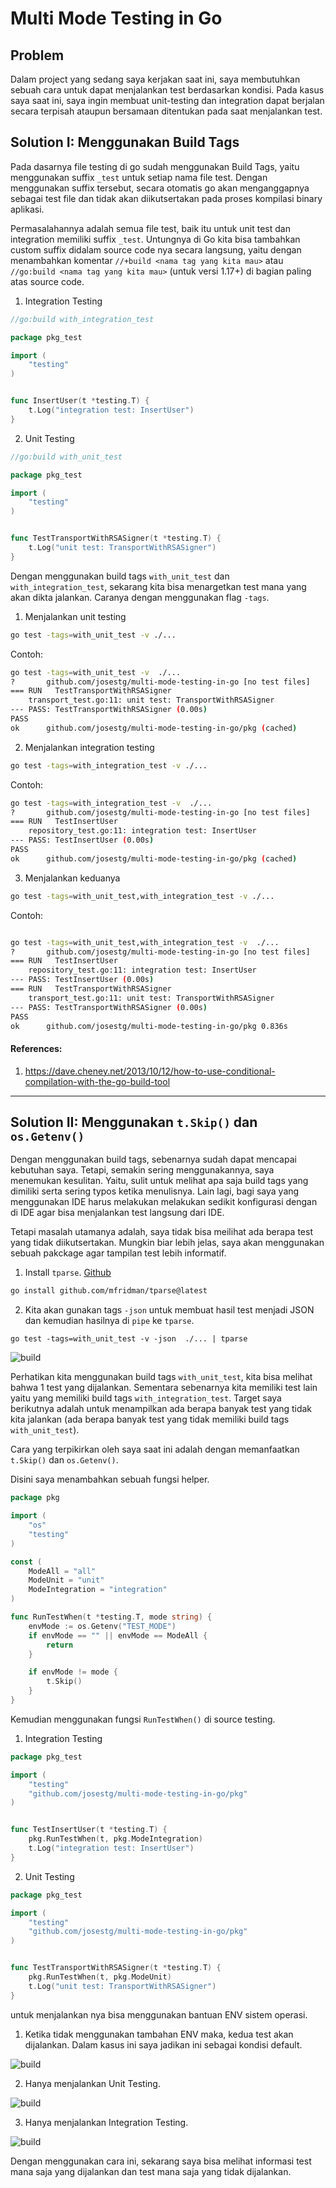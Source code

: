 # Multi Mode Testing in Go

## Problem

Dalam project yang sedang saya kerjakan saat ini, saya membutuhkan sebuah cara untuk dapat menjalankan test berdasarkan kondisi. Pada kasus saya saat ini, saya ingin membuat unit-testing dan integration dapat berjalan secara terpisah ataupun bersamaan ditentukan pada saat menjalankan test.

## Solution I: Menggunakan Build Tags

Pada dasarnya file testing di go sudah menggunakan Build Tags, yaitu menggunakan suffix `_test` untuk setiap nama file test. Dengan menggunakan suffix tersebut, secara otomatis go akan menganggapnya sebagai test file dan tidak akan diikutsertakan pada proses kompilasi binary aplikasi.

Permasalahannya adalah semua file test, baik itu untuk unit test dan integration memiliki suffix `_test`. Untungnya di Go kita bisa tambahkan custom suffix didalam source code nya secara langsung, yaitu dengan menambahkan komentar `//+build <nama tag yang kita mau>` atau `//go:build <nama tag yang kita mau>` (untuk versi 1.17+) di bagian paling atas source code.

1. Integration Testing

```go
//go:build with_integration_test

package pkg_test

import (
	"testing"
)


func InsertUser(t *testing.T) {
    t.Log("integration test: InsertUser")
}
```

2. Unit Testing

```go
//go:build with_unit_test

package pkg_test

import (
	"testing"
)


func TestTransportWithRSASigner(t *testing.T) {
    t.Log("unit test: TransportWithRSASigner")
}
```

Dengan menggunakan build tags `with_unit_test` dan `with_integration_test`, sekarang kita bisa menargetkan test mana yang akan dikta jalankan. Caranya dengan menggunakan flag `-tags`.

1. Menjalankan unit testing

```bash
go test -tags=with_unit_test -v ./...
```

Contoh:

```bash
go test -tags=with_unit_test -v  ./...
?   	github.com/josestg/multi-mode-testing-in-go	[no test files]
=== RUN   TestTransportWithRSASigner
    transport_test.go:11: unit test: TransportWithRSASigner
--- PASS: TestTransportWithRSASigner (0.00s)
PASS
ok  	github.com/josestg/multi-mode-testing-in-go/pkg	(cached)
```

2. Menjalankan integration testing

```bash
go test -tags=with_integration_test -v ./...
```

Contoh:

```bash
go test -tags=with_integration_test -v  ./...
?   	github.com/josestg/multi-mode-testing-in-go	[no test files]
=== RUN   TestInsertUser
    repository_test.go:11: integration test: InsertUser
--- PASS: TestInsertUser (0.00s)
PASS
ok  	github.com/josestg/multi-mode-testing-in-go/pkg	(cached)
```

3. Menjalankan keduanya

```bash
go test -tags=with_unit_test,with_integration_test -v ./...
```

Contoh:

```bash

go test -tags=with_unit_test,with_integration_test -v  ./...
?   	github.com/josestg/multi-mode-testing-in-go	[no test files]
=== RUN   TestInsertUser
    repository_test.go:11: integration test: InsertUser
--- PASS: TestInsertUser (0.00s)
=== RUN   TestTransportWithRSASigner
    transport_test.go:11: unit test: TransportWithRSASigner
--- PASS: TestTransportWithRSASigner (0.00s)
PASS
ok  	github.com/josestg/multi-mode-testing-in-go/pkg	0.836s
```

#### References:

1. https://dave.cheney.net/2013/10/12/how-to-use-conditional-compilation-with-the-go-build-tool

---

## Solution II: Menggunakan `t.Skip()` dan `os.Getenv()`

Dengan menggunakan build tags, sebenarnya sudah dapat mencapai kebutuhan saya. Tetapi, semakin sering menggunakannya, saya menemukan kesulitan. Yaitu, sulit untuk melihat apa saja build tags yang dimiliki serta sering typos ketika menulisnya. Lain lagi, bagi saya yang menggunakan IDE harus melakukan melakukan sedikit konfigurasi dengan di IDE agar bisa menjalankan test langsung dari IDE.

Tetapi masalah utamanya adalah, saya tidak bisa meilihat ada berapa test yang tidak diikutsertakan. Mungkin biar lebih jelas, saya akan menggunakan sebuah pakckage agar tampilan test lebih informatif.

1. Install `tparse`. [Github](https://github.com/mfridman/tparse)

```bash
go install github.com/mfridman/tparse@latest
```

2. Kita akan gunakan tags `-json` untuk membuat hasil test menjadi JSON dan kemudian hasilnya di `pipe` ke `tparse`.

```
go test -tags=with_unit_test -v -json  ./... | tparse
```

![build](./asset/build.png)

Perhatikan kita menggunakan build tags `with_unit_test`, kita bisa melihat bahwa 1 test yang dijalankan. Sementara sebenarnya kita memiliki test lain yaitu yang memiliki build tags `with_integration_test`. Target saya berikutnya adalah untuk menampilkan ada berapa banyak test yang tidak kita jalankan (ada berapa banyak test yang tidak memiliki build tags `with_unit_test`).

Cara yang terpikirkan oleh saya saat ini adalah dengan memanfaatkan `t.Skip()` dan `os.Getenv()`.

Disini saya menambahkan sebuah fungsi helper.

```go
package pkg

import (
	"os"
	"testing"
)

const (
	ModeAll = "all"
	ModeUnit = "unit"
	ModeIntegration = "integration"
)

func RunTestWhen(t *testing.T, mode string) {
	envMode := os.Getenv("TEST_MODE")
	if envMode == "" || envMode == ModeAll {
		return
	}

	if envMode != mode {
		t.Skip()
	}
}
```

Kemudian menggunakan fungsi `RunTestWhen()` di source testing.

1. Integration Testing

```go
package pkg_test

import (
	"testing"
	"github.com/josestg/multi-mode-testing-in-go/pkg"
)


func TestInsertUser(t *testing.T) {
	pkg.RunTestWhen(t, pkg.ModeIntegration)
    t.Log("integration test: InsertUser")
}
```

2. Unit Testing

```go
package pkg_test

import (
	"testing"
	"github.com/josestg/multi-mode-testing-in-go/pkg"
)


func TestTransportWithRSASigner(t *testing.T) {
	pkg.RunTestWhen(t, pkg.ModeUnit)
    t.Log("unit test: TransportWithRSASigner")
}
```

untuk menjalankan nya bisa menggunakan bantuan ENV sistem operasi.

1. Ketika tidak menggunakan tambahan ENV maka, kedua test akan dijalankan. Dalam kasus ini saya jadikan ini sebagai kondisi default.

![build](./asset/all.png)

2. Hanya menjalankan Unit Testing.

![build](./asset/unit.png)

3. Hanya menjalankan Integration Testing.

![build](./asset/integration.png)

Dengan menggunakan cara ini, sekarang saya bisa melihat informasi test mana saja yang dijalankan dan test mana saja yang tidak dijalankan.
